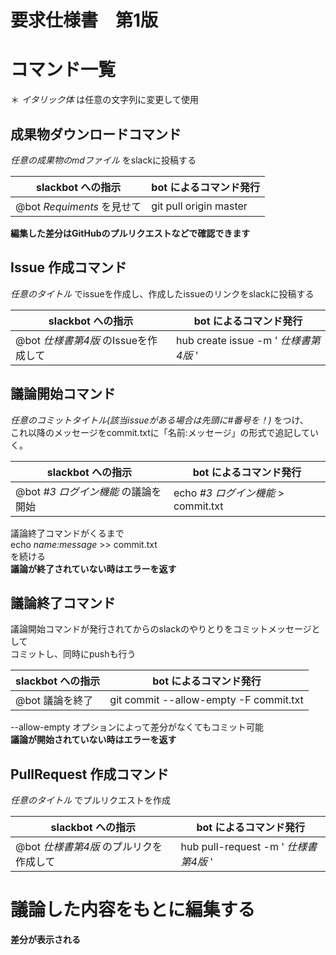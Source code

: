 # 要求仕様書　第1版


# コマンド一覧  
＊ _イタリック体_ は任意の文字列に変更して使用  

## 成果物ダウンロードコマンド

_任意の成果物のmdファイル_ をslackに投稿する  

| slackbot への指示 | bot によるコマンド発行  |
| --- | --- |
| @bot _Requiments_ を見せて |  git pull origin master |  

**編集した差分はGitHubのプルリクエストなどで確認できます**


## Issue 作成コマンド  

 _任意のタイトル_ でissueを作成し、作成したissueのリンクをslackに投稿する

| slackbot への指示 | bot によるコマンド発行  |
| --- | --- |
| @bot _仕様書第4版_ のIssueを作成して |  hub create issue -m ' _仕様書第4版_ ' |

## 議論開始コマンド  

_任意のコミットタイトル(該当issueがある場合は先頭に#番号を！)_ をつけ、  
これ以降のメッセージをcommit.txtに「名前:メッセージ」の形式で追記していく。

| slackbot への指示 | bot によるコマンド発行  |
| --- | --- |
| @bot _#3 ログイン機能_ の議論を開始 |  echo _#3 ログイン機能_ > commit.txt |

議論終了コマンドがくるまで  
echo _name:message_ >> commit.txt  
を続ける  
**議論が終了されていない時はエラーを返す**


## 議論終了コマンド
議論開始コマンドが発行されてからのslackのやりとりをコミットメッセージとして  
コミットし、同時にpushも行う  

| slackbot への指示 | bot によるコマンド発行  |
| --- | --- |
| @bot 議論を終了 | git commit --allow-empty -F commit.txt |

--allow-empty オプションによって差分がなくてもコミット可能  
**議論が開始されていない時はエラーを返す**

## PullRequest 作成コマンド  

_任意のタイトル_ でプルリクエストを作成

| slackbot への指示 | bot によるコマンド発行  |
| --- | --- |
| @bot _仕様書第4版_ のプルリクを作成して | hub pull-request -m ' _仕様書第4版_ ' |


# 議論した内容をもとに編集する
**差分が表示される**